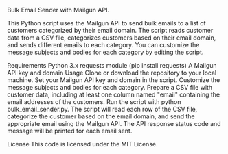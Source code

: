Bulk Email Sender with Mailgun API.

This Python script uses the Mailgun API to send bulk emails to a list of customers categorized by their email domain. The script reads customer data from a CSV file, categorizes customers based on their email domain, and sends different emails to each category. You can customize the message subjects and bodies for each category by editing the script.

Requirements
Python 3.x
requests module (pip install requests)
A Mailgun API key and domain
Usage
Clone or download the repository to your local machine.
Set your Mailgun API key and domain in the script.
Customize the message subjects and bodies for each category.
Prepare a CSV file with customer data, including at least one column named "email" containing the email addresses of the customers.
Run the script with python bulk_email_sender.py.
The script will read each row of the CSV file, categorize the customer based on the email domain, and send the appropriate email using the Mailgun API. The API response status code and message will be printed for each email sent.

License
This code is licensed under the MIT License.
